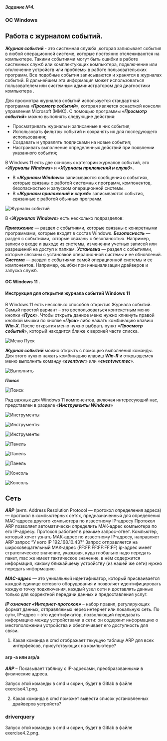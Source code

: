 ##### Задание №4. 
### ОС Windows
## Работа с журналом событий.

***Журнал событий*** - это системная служба ,которая записывает события в любой операционной  системе, которые постоянно отслеживаются на компьютере. Такими событиями могут быть ошибки в работе системных служб или комплектующих компьютера, подключение или отключение устройств или проблемы в работе пользовательских программ. Все подобные события записываются и хранятся в журналах событий. В дальнейшем эта информация может использоваться пользователем или системным администратором для диагностики компьютера .

Для просмотра журналов событий используется стандартная программа «***Просмотр событий***», которая является оснасткой консоли управления Microsoft (MMC).
С помощью программы «***Просмотр событий***» можно выполнять следующие действия:

- Просматривать журналы и записанные в них события;
- Использовать фильтры событий и сохранять их для последующего использования;
- Создавать и управлять подписками на новые события;
- Настраивать выполнение определенных действий при появлении указанного события;

В Windows 11 есть две основных категории журналов событий, это «***Журналы Windows***» и «***Журналы приложений и служб***».
- В «***Журналы Windows***» записываются сообщения о событиях, которые связаны с работой системных программ, компонентов, безопасностью и запуском операционной системы.
- В «***Журналы приложений и служб***» записываются события, связанные с работой обычных программ.

![Журналы событий](https://comp-security.net/wp-content/uploads/eventvwr-1.png)


В «***Журналах Windows***» есть несколько подразделов:

***Приложение*** — раздел с событиями, которые связаны с конкретными программами, которые входят в состав Windows.
***Безопасность*** — раздел с событиями, которые связаны с безопаностью. Например, записи о входе и выходе из системы, изменении учетных записей или разрешений на доступ к папкам.
***Установка*** — раздел с событиями, которые связаны с установкой операционной системы и ее обновлений.
***Система*** — раздел с событиями самой операционной системы и ее компонентов. Например, ошибки при инициализации драйверов и запуска служб.

#### ОС Windows 11 .

#### Инструкция для открытия журнала событий Windows 11 


В Windows 11 есть несколько способов открытия Журнала событий. Самый простой вариант – это воспользоваться контекстным меню кнопки «***Пуск***».
Чтобы открыть данное меню нужно кликнуть правой кнопкой мышки по кнопке «***Пуск***» либо нажать комбинацию клавиш ***Win-X***. После открытия меню нужно выбрать пункт «***Просмотр событий***», который находится ближе к верхней части списка.

![Меню Пуск](https://lumpics.ru/wp-content/uploads/2022/11/kak-posmotret-zhurnal-oshibok-v-windows-11_030.png)

***Журнал событий*** можно открыть с помощью выполнения команды.
Для этого нужно нажать комбинацию клавиш ***Win-R*** и открывшемся меню выполнить команду «***eventvwr***» или «***eventvwr.msc***».

![Выполнить](https://comp-security.net/wp-content/uploads/071019_1100_5.png)

 ***Поиск***

![Поиск](https://lumpics.ru/wp-content/uploads/2022/11/kak-posmotret-zhurnal-oshibok-v-windows-11_028.png)



Ряд важных для Windows 11 компонентов, включая интересующий нас, представлен в разделе «***Инструменты Windows***» 

![Инструменты](https://lumpics.ru/wp-content/uploads/2022/11/kak-posmotret-zhurnal-oshibok-v-windows-11_031.png)


![Инструменты](https://lumpics.ru/wp-content/uploads/2022/11/kak-posmotret-zhurnal-oshibok-v-windows-11_032.png)

![Инструменты](https://lumpics.ru/wp-content/uploads/2022/11/kak-posmotret-zhurnal-oshibok-v-windows-11_033.png)

![Панель](https://lumpics.ru/wp-content/uploads/2022/11/kak-posmotret-zhurnal-oshibok-v-windows-11_001.png)

![Панель](https://lumpics.ru/wp-content/uploads/2022/11/kak-posmotret-zhurnal-oshibok-v-windows-11_043.png)

![Панель](https://lumpics.ru/wp-content/uploads/2022/11/kak-posmotret-zhurnal-oshibok-v-windows-11_002.png)

![Консоль](https://lumpics.ru/wp-content/uploads/2022/11/kak-posmotret-zhurnal-oshibok-v-windows-11_037.png)

![Консоль](https://lumpics.ru/wp-content/uploads/2022/11/kak-posmotret-zhurnal-oshibok-v-windows-11_038.png)



## Сеть


***ARP*** (англ. Address Resolution Protocol — протокол определения адреса) — протокол в компьютерных сетях, предназначенный для определения MAC-адреса другого компьютера по известному IP-адресу
Протокол ARP позволяет автоматически определить МАК-адрес компьютера по его IP-адресу. Протокол работает в режиме запрос-ответ. Компьютер, который хочет узнать МАК-адрес по известному IP-адресу, направляет ARP запрос “У кого IP 192.168.10.43?” Запрос отправляется на широковещательный МАК-адрес (FF:FF:FF:FF:FF:FF)
ip-адрес имеет стратегическое значение, указывая, куда глобально надо передать пакет, mac же имеет тактическое значение, в нём содержится информация, какому ближайшему устройству (из нашей же сети) нужно передать информацию.

***MAC-адрес*** — это уникальный идентификатор, который присваивается каждой единице сетевого оборудования и позволяет идентифицировать каждую точку подключения, каждый узел сети и доставлять данные только для корректной передачи данных и предоставления услуг.

***IP означает «Интернет-протокол»*** – набор правил, регулирующих формат данных, отправляемых через интернет или локальную сеть. По сути, IP-адрес – это идентификатор, позволяющий передавать информацию между устройствами в сети: он содержит информацию о местоположении устройства и обеспечивает его доступность для связи.


1. Какая команда в cmd отображает текущую таблицу ARP для всех интерфейсов, присутcтвующих на компьютере? 

#### arp -a   или arp/a

***ARP*** – Показывает таблицу с IP-адресами, преобразованными в физические адреса.

Запуск этой команды в cmd и скрин, будет в Gitlab  в файле exercise4.1.png.

2. Какая команда в cmd поможет вывести список установленных драйверов устройств? 

### driverquery

Запуск этой команды в cmd и скрин, будет в Gitlab  в файле exercise4.2.png.

